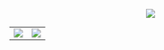 <p align="center">
  <img src="https://cdn.discordapp.com/emojis/781176040940503061.gif?v=1" />
  <br />
  <table>
    <tr>
      <td>
        <img src="https://github-readme-stats.vercel.app/api?username=hickatheworld&show_icons=true" />
      </td>
      <td>
        <img src="https://github-readme-stats.vercel.app/api/top-langs/?username=hickatheworld&layout=compact&hide=php" />
      </td>
</p>
